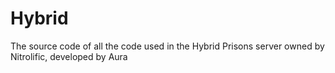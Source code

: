 # Hybrid
The source code of all the code used in the Hybrid Prisons server owned by Nitrolific, developed by Aura
